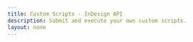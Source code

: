 ```yaml
---
title: Custom Scripts - InDesign API
description: Submit and execute your own custom scripts.
layout: none
---
```


<RedoclyAPIBlock src="/firefly-services/docs/indesign/scriptsapi.json" width="600px" disableSidebar hideTryItPanel scrollYOffset={64} generateCodeSamples="languages: [{lang: 'curl'}]" />

